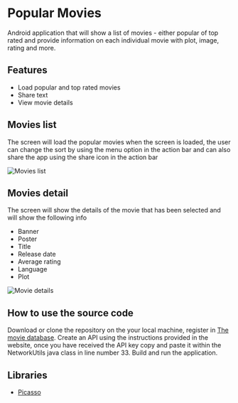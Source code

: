 # Popular Movies

Android application that will show a list of movies - either popular of top rated and provide information on each individual movie with plot, image, rating and more.

## Features

* Load popular and top rated movies
* Share text
* View movie details

## Movies list

The screen will load the popular movies when the screen is loaded, the user can change the sort by using the menu option in the action bar and can also share the app using the share icon in the action bar

![Movies list](https://github.com/dilipkumar4813/movie-android/blob/master/screenshots/device-2017-03-22-220812.png)

## Movies detail

The screen will show the details of the movie that has been selected and will show the following info

* Banner
* Poster
* Title
* Release date
* Average rating
* Language
* Plot

![Movie details](https://github.com/dilipkumar4813/movie-android/blob/master/screenshots/device-2017-03-22-220900.png)

## How to use the source code

Download or clone the repository on the your local machine, register in [The movie database](https://www.themoviedb.org/?language=en). Create an API using the instructions provided in the website, once you have received the API key copy and paste it within the NetworkUtils java class in line number 33. Build and run the application.

## Libraries

* [Picasso](http://square.github.io/picasso/)
